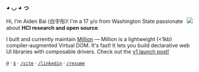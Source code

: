 ### ◕ ◡ ◕ っ 

<img align="right" src="https://github-readme-stats.vercel.app/api?username=aidenybai&show_icons=true&text_color=718096&bg_color=00000000&hide_title=true&hide_border=true&count_private=false&include_all_commits=true" />

Hi, I'm Aiden Bai (白宇彤)! I'm a 17 y/o from Washington State passionate about **HCI research and open source**.

I built and currently maintain [Million](https://github.com/aidenybai/million) — Million is a lightweight (<1kb) compiler-augmented Virtual DOM. It's fast! It lets you build declarative web UI libraries with composable drivers. Check out the [v1 launch post!](https://dev.to/aidenybai/millionjs-100-release-3pna) 

[`@`](mailto:aiden.bai05@gmail.com) · [`$`](https://github.com/sponsors/aidenybai) · [`/site`](https://aidenybai.com) · [`/linkedin`](https://linkedin.com/in/aidenbai) · [`/resume`](https://www.figma.com/file/n4MkGYBP1CEc3LsXU9z1pT/Resume?node-id=0%3A1)

<!-- https://github.com/colinhacks for the readme format inspo! -->
